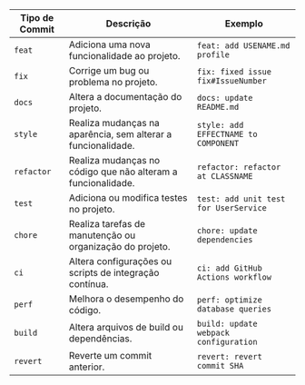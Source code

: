 | Tipo de Commit | Descrição                                                    | Exemplo                               |
| -------------- | ------------------------------------------------------------ | ------------------------------------- |
| `feat`         | Adiciona uma nova funcionalidade ao projeto.                 | `feat: add USENAME.md profile`        |
| `fix`          | Corrige um bug ou problema no projeto.                       | `fix: fixed issue fix#IssueNumber`    |
| `docs`         | Altera a documentação do projeto.                            | `docs: update README.md`              |
| `style`        | Realiza mudanças na aparência, sem alterar a funcionalidade. | `style: add EFFECTNAME to COMPONENT`  |
| `refactor`     | Realiza mudanças no código que não alteram a funcionalidade. | `refactor: refactor at CLASSNAME`     |
| `test`         | Adiciona ou modifica testes no projeto.                      | `test: add unit test for UserService` |
| `chore`        | Realiza tarefas de manutenção ou organização do projeto.     | `chore: update dependencies`          |
| `ci`           | Altera configurações ou scripts de integração contínua.      | `ci: add GitHub Actions workflow`     |
| `perf`         | Melhora o desempenho do código.                              | `perf: optimize database queries`     |
| `build`        | Altera arquivos de build ou dependências.                    | `build: update webpack configuration` |
| `revert`       | Reverte um commit anterior.                                  | `revert: revert commit SHA`           |

